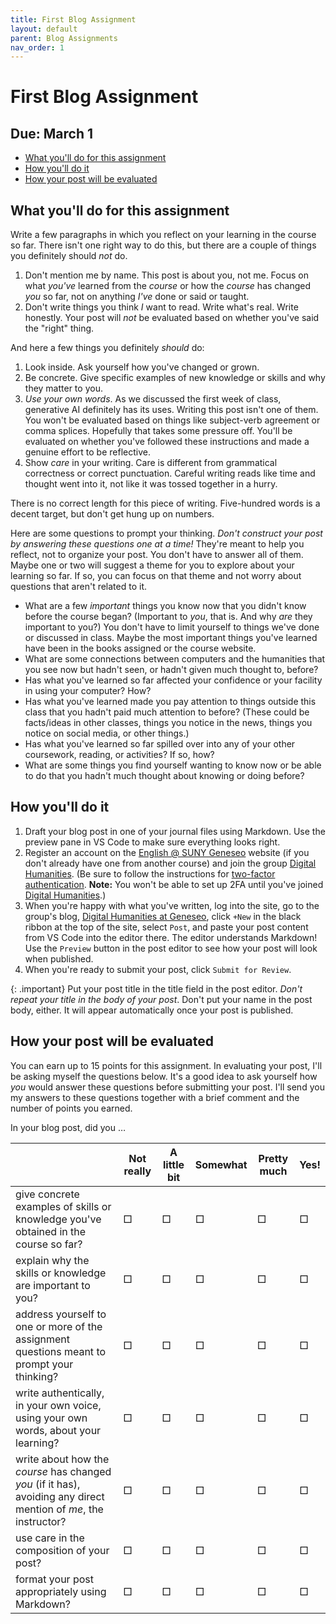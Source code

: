```yaml
---
title: First Blog Assignment
layout: default
parent: Blog Assignments
nav_order: 1
---
```


# First Blog Assignment

## Due: March 1

- [What you'll do for this assignment](#what-youll-do-for-this-assignment)
- [How you'll do it](#how-youll-do-it)
- [How your post will be evaluated](#how-your-post-will-be-evaluated)

## What you'll do for this assignment

Write a few paragraphs in which you reflect on your learning in the course so far. There isn't one right way to do this, but there are a couple of things you definitely should *not* do.

1. Don't mention me by name. This post is about you, not me. Focus on what *you've* learned from the *course* or how the *course* has changed *you* so far, not on anything *I've* done or said or taught. 
2. Don't write things you think *I* want to read. Write what's real. Write honestly. Your post will *not* be evaluated based on whether you've said the "right" thing.

And here a few things you definitely *should* do:

1. Look inside. Ask yourself how you've changed or grown.
2. Be concrete. Give specific examples of new knowledge or skills and why they matter to you.
3. *Use your own words*. As we discussed the first week of class, generative AI definitely has its uses. Writing this post isn't one of them. You won't be evaluated based on things like subject-verb agreement or comma splices. Hopefully that takes some pressure off. You'll be evaluated on whether you've followed these instructions and made a genuine effort to be reflective.
4. Show *care* in your writing. Care is different from grammatical correctness or correct punctuation. Careful writing reads like time and thought went into it, not like it was tossed together in a hurry. 

There is no correct length for this piece of writing. Five-hundred words is a decent target, but don't get hung up on numbers.

Here are some questions to prompt your thinking. *Don't construct your post by answering these questions one at a time!* They're meant to help you reflect, not to organize your post. You don't have to answer all of them. Maybe one or two will suggest a theme for you to explore about your learning so far. If so, you can focus on that theme and not worry about questions that aren't related to it.

- What are a few *important* things you know now that you didn't know before the course began? (Important to *you*, that is. And why *are* they important to you?) You don't have to limit yourself to things we've done or discussed in class. Maybe the most important things you've learned have been in the books assigned or the course website.
- What are some connections between computers and the humanities that you see now but hadn't seen, or hadn't given much thought to, before?
- Has what you've learned so far affected your confidence or your facility in using your computer? How?
- Has what you've learned made you pay attention to things outside this class that you hadn't paid much attention to before? (These could be facts/ideas in other classes, things you notice in the news, things you notice on social media, or other things.)
- Has what you've learned so far spilled over into any of your other coursework, reading, or activities? If so, how?
- What are some things you find yourself wanting to know now or be able to do that you hadn't much thought about knowing or doing before?

## How you'll do it

1. Draft your blog post in one of your journal files using Markdown. Use the preview pane in VS Code to make sure everything looks right.
2. Register an account on the [English @ SUNY Geneseo](https://sunygeneseoenglish.org) website (if you don't already have one from another course) and join the group [Digital Humanities](https://sunygeneseoenglish.org/groups/digital-humanities/). (Be sure to follow the instructions for [two-factor authentication](https://sunygeneseoenglish.org/two-factor-authentication/).  **Note:** You won't be able to set up 2FA until you've joined [Digital Humanities](https://sunygeneseoenglish.org/groups/digital-humanities/).)
3. When you're happy with what you've written, log into the site, go to the group's blog, [Digital Humanities at Geneseo](https://dh.sunygeneseoenglish.org/), click `+New` in the black ribbon at the top of the site, select `Post`, and paste your post content from VS Code into the editor there. The editor understands Markdown! Use the `Preview` button in the post editor to see how your post will look when published.
4. When you're ready to submit your post, click `Submit for Review`.

{: .important}
Put your post title in the title field in the post editor. *Don't repeat your title in the body of your post*. Don't put your name in the post body, either. It will appear automatically once your post is published. 

## How your post will be evaluated

You can earn up to 15 points for this assignment. In evaluating your post, I'll be asking myself the questions below. It's a good idea to ask yourself how *you* would answer these questions before submitting your post. I'll send you my answers to these questions together with a brief comment and the number of points you earned.

In your blog post, did you &hellip;

|   | Not really | A little bit | Somewhat | Pretty much | Yes! |
| - | ---------- | ------------ | -------- | ----------- | ---- |
| give concrete examples of skills or knowledge you've obtained in the course so far? | &#x25A1; | &#x25A1; | &#x25A1; | &#x25A1; | &#x25A1; |
| explain why the skills or knowledge are important to you? | &#x25A1; | &#x25A1; | &#x25A1; | &#x25A1; | &#x25A1; |
| address yourself to one or more of the assignment questions meant to prompt your thinking? | &#x25A1; | &#x25A1; | &#x25A1; | &#x25A1; | &#x25A1; |
| write authentically, in your own voice, using your own words, about your learning? | &#x25A1; | &#x25A1; | &#x25A1; | &#x25A1; | &#x25A1; |
| write about how the *course* has changed *you* (if it has), avoiding any direct mention of *me*, the instructor? | &#x25A1; | &#x25A1; | &#x25A1; | &#x25A1; | &#x25A1; |
| use care in the composition of your post? | &#x25A1; | &#x25A1; | &#x25A1; | &#x25A1; | &#x25A1; |
| format your post appropriately using Markdown? | &#x25A1; | &#x25A1; | &#x25A1; | &#x25A1; | &#x25A1; |